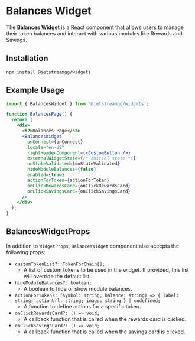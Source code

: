 # Balances Widget

The **Balances Widget** is a React component that allows users to manage their token balances and interact with various modules like Rewards and Savings.

## Installation

```shell
npm install @jetstreamgg/widgets
```

## Example Usage

```jsx
import { BalancesWidget } from '@jetstreamgg/widgets';

function BalancesPage() {
  return (
    <div>
      <h2>Balances Page</h2>
      <BalancesWidget
        onConnect={onConnect}
        locale="en-US"
        rightHeaderComponent={<CustomButton />}
        externalWidgetState={/* initial state */}
        onStateValidated={onStateValidated}
        hideModuleBalances={false}
        enabled={true}
        actionForToken={actionForToken}
        onClickRewardsCard={onClickRewardsCard}
        onClickSavingsCard={onClickSavingsCard}
      />
    </div>
  );
}
```

## BalancesWidgetProps

In addition to `WidgetProps`, `BalancesWidget` component also accepts the following props:

- `customTokenList?: TokenForChain[];`
  - A list of custom tokens to be used in the widget. If provided, this list will override the default list.
- `hideModuleBalances?: boolean;`
  - A boolean to hide or show module balances.
- `actionForToken?: (symbol: string, balance: string) => { label: string; actionUrl: string; image: string } | undefined;`
  - A function to define actions for a specific token.
- `onClickRewardsCard?: () => void;`
  - A callback function that is called when the rewards card is clicked.
- `onClickSavingsCard?: () => void;`
  - A callback function that is called when the savings card is clicked.
